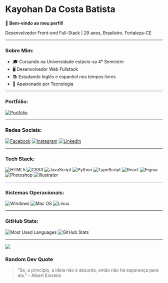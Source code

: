 # Kayohan Da Costa Batista

👋 **Bem-vindo ao meu perfil!**

Desenvolvedor Front-end Full-Stack | 29 anos, Brasileiro. 
Fortaleza-CE

---

### Sobre Mim:
- 🎓 Cursando na Universidade estácio-sa 4° Semestre
- 🖥️ Desenvolvedor Web Fullstack 
- 📚 Estudando Inglês e espanhol nos tempos livres
- 🚀 Apaixonado por Tecnologia

---

### Portfólio:
[![Portfólio](https://img.shields.io/badge/Portfólio-%23000000.svg?&style=for-the-badge&logo=codepen&logoColor=white)](https://kayohancostadev.netlify.app/)

---

### Redes Sociais:
[![Facebook](https://img.shields.io/badge/Facebook-%231877F2.svg?&style=for-the-badge&logo=facebook&logoColor=white)](https://www.facebook.com/kayohan.costa/)
[![Instagram](https://img.shields.io/badge/Instagram-%23E4405F.svg?&style=for-the-badge&logo=instagram&logoColor=white)](https://www.instagram.com/kayohancosta_/)
[![LinkedIn](https://img.shields.io/badge/LinkedIn-%230077B5.svg?&style=for-the-badge&logo=linkedin&logoColor=white)](https://www.linkedin.com/in/kayoha-costa-1b2a38173/)

---

### Tech Stack:
![HTML5](https://img.shields.io/badge/-HTML5-333333?style=flat&logo=HTML5)
![CSS3](https://img.shields.io/badge/-CSS3-333333?style=flat&logo=CSS3)
![JavaScript](https://img.shields.io/badge/-JavaScript-333333?style=flat&logo=javascript)
![Python](https://img.shields.io/badge/-Python-333333?style=flat&logo=python)
![TypeScript](https://img.shields.io/badge/-TypeScript-333333?style=flat&logo=typescript)
![React](https://img.shields.io/badge/-React-333333?style=flat&logo=react)
![Figma](https://img.shields.io/badge/-Figma-333333?style=flat&logo=figma)
![Photoshop](https://img.shields.io/badge/-Photoshop-333333?style=flat&logo=adobe-photoshop)
![Illustrator](https://img.shields.io/badge/-Illustrator-333333?style=flat&logo=adobe-illustrator)

---

### Sistemas Operacionais:
![Windows](https://img.shields.io/badge/-Windows-333333?style=flat&logo=windows)
![Mac OS](https://img.shields.io/badge/-Mac%20OS-333333?style=flat&logo=apple)
![Linux](https://img.shields.io/badge/-Linux-333333?style=flat&logo=linux)

---

### GitHub Stats:
![Most Used Languages](https://github-readme-stats.vercel.app/api/top-langs/?username=KayohanCosta&layout=compact&theme=dark)
![GitHub Stats](https://github-readme-stats.vercel.app/api?username=KayohanCosta&show_icons=true&theme=dark)

---

[![](https://visitcount.itsvg.in/api?id=KayohanCosta&label=Profile%20Views&color=12&icon=5&pretty=true)](https://visitcount.itsvg.in)

### Random Dev Quote
> “Se, a princípio, a ideia não é absurda, então não há esperança para ela.” – Albert Einstein

